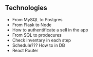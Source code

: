 ## Technologies

- From MySQL to Postgres
- From Flask to Node
- How to authentificate a sell in the app 
- From SQL to prodecures
- Check inventary in each step
- Schedule??? How to in DB
- React Router